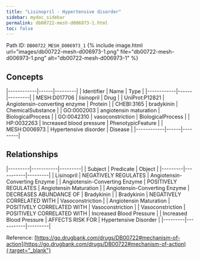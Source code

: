```yaml
---
title: "Lisinopril - Hypertensive disorder"
sidebar: mydoc_sidebar
permalink: db00722-mesh-d006973-1.html
toc: false 
---
```



Path ID: `DB00722_MESH_D006973_1`
{% include image.html url="images/db00722-mesh-d006973-1.png" file="db00722-mesh-d006973-1.png" alt="db00722-mesh-d006973-1" %}

## Concepts

|------------|------|---------|
| Identifier | Name | Type    |
|------------|------|---------|
| MESH:D017706 | lisinopril | Drug |
| UniProt:P12821 | Angiotensin-converting enzyme | Protein |
| CHEBI:3165 | bradykinin | ChemicalSubstance |
| GO:0002003 | angiotensin maturation | BiologicalProcess |
| GO:0042310 | vasoconstriction | BiologicalProcess |
| HP:0032263 | Increased blood pressure | PhenotypicFeature |
| MESH:D006973 | Hypertensive disorder | Disease |
|------------|------|---------|

## Relationships

|---------|-----------|---------|
| Subject | Predicate | Object  |
|---------|-----------|---------|
| Lisinopril | NEGATIVELY REGULATES | Angiotensin-Converting Enzyme |
| Angiotensin-Converting Enzyme | POSITIVELY REGULATES | Angiotensin Maturation |
| Angiotensin-Converting Enzyme | DECREASES ABUNDANCE OF | Bradykinin |
| Bradykinin | NEGATIVELY CORRELATED WITH | Vasoconstriction |
| Angiotensin Maturation | POSITIVELY CORRELATED WITH | Vasoconstriction |
| Vasoconstriction | POSITIVELY CORRELATED WITH | Increased Blood Pressure |
| Increased Blood Pressure | AFFECTS RISK FOR | Hypertensive Disorder |
|---------|-----------|---------|

Reference: [https://go.drugbank.com/drugs/DB00722#mechanism-of-action](https://go.drugbank.com/drugs/DB00722#mechanism-of-action){:target="_blank"}